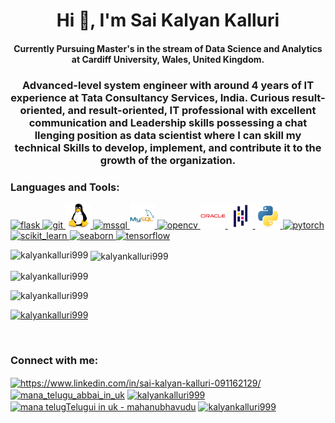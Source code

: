 
<h1 align="center">Hi 👋, I'm Sai Kalyan Kalluri</h1>

<h4 align="center">

<h4 align="center"> Currently Pursuing Master's in the stream of Data Science and Analytics at Cardiff University, Wales, United Kingdom.                                             <h4>
<h4 align="center">
<h4>
</h4>

<h3 align="center">Advanced-level system engineer with around 4 years of IT experience at Tata Consultancy Services, India. Curious result-oriented, and result-oriented, IT professional with excellent communication and Leadership skills possessing a chat llenging position as data scientist where I can skill my technical Skills to develop, implement, and contribute it to the growth of the organization.</h3>



<h3 align="left">Languages and Tools:</h3>
<p align="left"> <a href="https://flask.palletsprojects.com/" target="_blank" rel="noreferrer"> <img src="https://www.vectorlogo.zone/logos/pocoo_flask/pocoo_flask-icon.svg" alt="flask" width="40" height="40"/> </a> <a href="https://git-scm.com/" target="_blank" rel="noreferrer"> <img src="https://www.vectorlogo.zone/logos/git-scm/git-scm-icon.svg" alt="git" width="40" height="40"/> </a> <a href="https://www.linux.org/" target="_blank" rel="noreferrer"> <img src="https://raw.githubusercontent.com/devicons/devicon/master/icons/linux/linux-original.svg" alt="linux" width="40" height="40"/> </a> <a href="https://www.microsoft.com/en-us/sql-server" target="_blank" rel="noreferrer"> <img src="https://www.svgrepo.com/show/303229/microsoft-sql-server-logo.svg" alt="mssql" width="40" height="40"/> </a> <a href="https://www.mysql.com/" target="_blank" rel="noreferrer"> <img src="https://raw.githubusercontent.com/devicons/devicon/master/icons/mysql/mysql-original-wordmark.svg" alt="mysql" width="40" height="40"/> </a> <a href="https://opencv.org/" target="_blank" rel="noreferrer"> <img src="https://www.vectorlogo.zone/logos/opencv/opencv-icon.svg" alt="opencv" width="40" height="40"/> </a> <a href="https://www.oracle.com/" target="_blank" rel="noreferrer"> <img src="https://raw.githubusercontent.com/devicons/devicon/master/icons/oracle/oracle-original.svg" alt="oracle" width="40" height="40"/> </a> <a href="https://pandas.pydata.org/" target="_blank" rel="noreferrer"> <img src="https://raw.githubusercontent.com/devicons/devicon/2ae2a900d2f041da66e950e4d48052658d850630/icons/pandas/pandas-original.svg" alt="pandas" width="40" height="40"/> </a> <a href="https://www.python.org" target="_blank" rel="noreferrer"> <img src="https://raw.githubusercontent.com/devicons/devicon/master/icons/python/python-original.svg" alt="python" width="40" height="40"/> </a> <a href="https://pytorch.org/" target="_blank" rel="noreferrer"> <img src="https://www.vectorlogo.zone/logos/pytorch/pytorch-icon.svg" alt="pytorch" width="40" height="40"/> </a> <a href="https://scikit-learn.org/" target="_blank" rel="noreferrer"> <img src="https://upload.wikimedia.org/wikipedia/commons/0/05/Scikit_learn_logo_small.svg" alt="scikit_learn" width="40" height="40"/> </a> <a href="https://seaborn.pydata.org/" target="_blank" rel="noreferrer"> <img src="https://seaborn.pydata.org/_images/logo-mark-lightbg.svg" alt="seaborn" width="40" height="40"/> </a> <a href="https://www.tensorflow.org" target="_blank" rel="noreferrer"> <img src="https://www.vectorlogo.zone/logos/tensorflow/tensorflow-icon.svg" alt="tensorflow" width="40" height="40"/> </a> </p>


<p><img align="left" src="https://github-readme-stats.vercel.app/api/top-langs?username=kalyankalluri999&show_icons=true&locale=en&layout=compact" alt="kalyankalluri999" /></p>

<p>&nbsp;<img align="center" src="https://github-readme-stats.vercel.app/api?username=kalyankalluri999&show_icons=true&locale=en" alt="kalyankalluri999" /></p>

<p><img align="center" src="https://github-readme-streak-stats.herokuapp.com/?user=kalyankalluri999&" alt="kalyankalluri999" /></p>


<p align="left"> <img src="https://komarev.com/ghpvc/?username=kalyankalluri999&label=Profile%20views&color=0e75b6&style=flat" alt="kalyankalluri999" /> </p>
<p align="left"> <a href="https://github.com/ryo-ma/github-profile-trophy"><img src="https://github-profile-trophy.vercel.app/?username=kalyankalluri999" alt="kalyankalluri999" /></a> </p>
<p align="left"> <a href="https://twitter.com/" target="blank"><img src="https://img.shields.io/twitter/follow/?logo=twitter&style=for-the-badge" alt="" /></a> </p>
<h3 align="left">Connect with me:</h3>
<p align="left">
<a href="https://www.linkedin.com/in/sai-kalyan-kalluri-091162129/" target="blank">
<img align="center" src="https://raw.githubusercontent.com/rahuldkjain/github-profile-readme-generator/master/src/images/icons/Social/linked-in-alt.svg" alt="https://www.linkedin.com/in/sai-kalyan-kalluri-091162129/" height="30" width="40" /></a>
<a href="https://instagram.com/mana_telugu_abbai_in_uk" target="blank"><img align="center" src="https://raw.githubusercontent.com/rahuldkjain/github-profile-readme-generator/master/src/images/icons/Social/instagram.svg" alt="mana_telugu_abbai_in_uk" height="30" width="40" /></a>
<a href="https://medium.com/kalyankalluri999" target="blank"><img align="center" src="https://raw.githubusercontent.com/rahuldkjain/github-profile-readme-generator/master/src/images/icons/Social/medium.svg" alt="kalyankalluri999" height="30" width="40" /></a>
<a href="https://youtube.com/channel/UCRuV8C6wS7D1LrgYg3uxamw" target="blank"><img align="center" src="https://raw.githubusercontent.com/rahuldkjain/github-profile-readme-generator/master/src/images/icons/Social/youtube.svg" alt="mana telugTelugui in uk - mahanubhavudu" height="30" width="40" /></a>
<a href="https://www.hackerrank.com/kalyankalluri999" target="blank"><img align="center" src="https://raw.githubusercontent.com/rahuldkjain/github-profile-readme-generator/master/src/images/icons/Social/hackerrank.svg" alt="kalyankalluri999" height="30" width="40" /></a>
</p>
